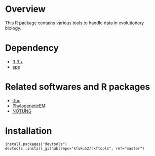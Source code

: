# Overview
This R package contains various tools to handle data in evolutionary biology.

# Dependency
* [R 3.x](https://www.r-project.org/)
* [ape](http://ape-package.ird.fr/)

# Related softwares and R packages
* [l1ou](https://github.com/khabbazian/l1ou) 
* [PhylogeneticEM](https://github.com/pbastide/PhylogeneticEM)
* [NOTUNG](http://www.cs.cmu.edu/~durand/Notung/)

# Installation
```
install.packages("devtools")
devtools::install_github(repo="kfuku52/rkftools", ref="master")
```

